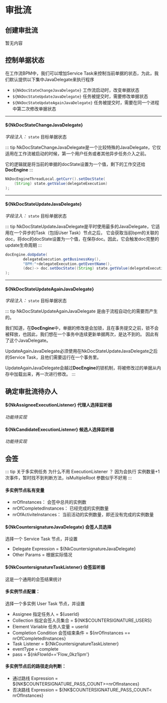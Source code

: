 # 审批流
## 创建审批流

暂无内容

## 控制单据状态

在工作流BPM中，我们可以增加Service Task来控制当前单据的状态，为此，我们默认提供以下集中JavaDelegate来执行程序

- `${NkDocStateChangeJavaDelegate}` 工作流启动时，改变单据状态
- `${NkDocStateUpdateJavaDelegate}` 任务被提交时，需要修改单据状态
- `${NkDocStateUpdateAgainJavaDelegate}` 任务被提交时，需要在同一个进程中第二次修改单据状态

---
#### ${NkDocStateChangeJavaDelegate}

*字段注入：* `state` 目标单据状态

::: tip 
NkDocStateChangeJavaDelegate是一个比较特殊的JavaDelegate，它仅适用在工作流被启动的时候，第一个用户任务或者其他异步任务介入之前。

它的逻辑就是将当前的单据的docState设置为一个值，剩下的工作交还给**DocEngine**
:::


```java
NkDocEngineThreadLocal.getCurr().setDocState(
    (String) state.getValue(delegateExecution)
);
```

---
#### ${NkDocStateUpdateJavaDelegate}

*字段注入：* `state` 目标单据状态

::: tip 
NkDocStateUpdateJavaDelegate是平时使用最多的JavaDelegate，它适用在一个异步的Task（包括User Task）节点之后，
它会获取当前bpm的关联的doc，将doc的docState设置为一个值，在保存doc。因此，它会触发doc完整的update生命周期
:::

```java
docEngine.doUpdate(
        delegateExecution.getBusinessKey(),
        "BPM:"+delegateExecution.getEventName(),
        (doc)-> doc.setDocState((String) state.getValue(delegateExecution))
);
```

---
#### ${NkDocStateUpdateAgainJavaDelegate}

*字段注入：* `state` 目标单据状态

::: tip 
NkDocStateUpdateAgainJavaDelegate 是由于流程自动化的需要而产生的。

我们知道，在**DocEngine**中，单据的修改是会加锁，且在事务提交之前，锁不会被释放，也因此，我们想在一个事务中连续更新单据两次，是达不到的。
因此有了这个JavaDelegate。

UpdateAgainJavaDelegate必须使用在NkDocStateUpdateJavaDelegate之后的Service Task，且他们需要运行在一个事务里。

UpdateAgainJavaDelegate会越过**DocEngine**的锁机制，将被修改过的单据从内存中加载出来，再一次进行修改。
:::

## 确定审批流待办人

#### ${NkAssigneeExecutionListener} 代理人选择监听器

*功能待实现*

#### ${NkCandidateExecutionListener} 候选人选择监听器

*功能待实现*

## 会签

::: tip 关于多实例任务
为什么不用 ExecutionListener ？ 因为会执行 实例数量+1 次事件，暂时找不到判断方法，isMultipleRoot 参数似乎不好用
:::

#### 多实例节点私有变量
- nrOfInstances：          会签中总共的实例数
- nrOfCompletedInstances： 已经完成的实例数量
- nrOfActiviteInstances：  当前活动的实例数量，即还没有完成的实例数量

#### ${NkCountersignatureJavaDelegate} 会签人员选择

选择一个 Service Task 节点，并设置
- Delegate Expression           = ${NkCountersignatureJavaDelegate}
- Other Params                  = 根据实际情况

#### ${NkCountersignatureTaskListener} 会签监听器

这是一个通用的会签结果统计
         
#### 多实例节点配置：
选择一个多实例 User Task 节点，并设置
- Assignee 指定任务人                  = ${userId}
- Collection 指定会签人员集合           = ${NK$COUNTERSIGNATURE_USERS}
- Element Variable 任务人变量          = userId
- Completion Condition 会签结束条件    = ${nrOfInstances == nrOfCompletedInstances}
- Task Listener                      = ${NkCountersignatureTaskListener}
- eventType                         = complete
- pass                              = ${nkFlowId=='Flow_0kz1ipm'}
         
#### 多实例节点后的路径走向判断：
- 通过路线 Expression = ${NK$COUNTERSIGNATURE_PASS_COUNT>=nrOfInstances}
- 否决路线 Expression = ${NK$COUNTERSIGNATURE_PASS_COUNT< nrOfInstances}

